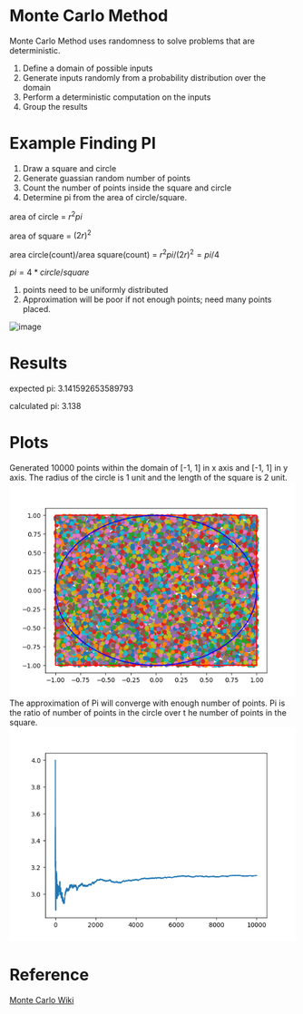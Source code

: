 # Monte Carlo Method
Monte Carlo Method uses randomness to solve problems that are deterministic. 
1. Define a domain of possible inputs
2. Generate inputs randomly from a probability distribution over the domain
3. Perform a deterministic computation on the inputs
4. Group the results

# Example Finding PI
1. Draw a square and circle
2. Generate guassian random number of points
3. Count the number of points inside the square and circle
4. Determine pi from the area of circle/square.

area of circle = $r^2 pi$

area of square = $(2r)^2$

area circle(count)/area square(count) = $r^2 pi / (2r)^2 = pi/4$

$pi = 4*circle/square$

1. points need to be uniformly distributed
2. Approximation will be poor if not enough points; need many points placed.

![image](plots/Pi_monte_carlo_all.gif)

# Results
expected   pi: 3.141592653589793

calculated pi: 3.138

# Plots
Generated 10000 points within the domain of [-1, 1] in x axis and [-1, 1] in y axis. The radius of the circle is 1 unit and the length of the square is 2 unit. 
![image](plots/points.png)
The approximation of Pi will converge with enough number of points. Pi is the ratio of number of points in the circle over t he number of points in the square.
![image](plots/pi.png)

# Reference
[Monte Carlo Wiki](https://en.wikipedia.org/wiki/Monte_Carlo_method)
